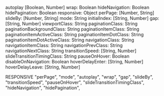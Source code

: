 autoplay [Boolean, Number]
wrap: Boolean
hideNavigation: Boolean
hidePagination: Boolean
responsive: Object
perPage: [Number, String]
slideBy: [Number, String]
mode: String
initialIndex: [String, Number]
gap: [String, Number]
viewportClass: String
paginationClass: String
paginationBackgroundClass: String
paginationItemClass: String
paginationItemActiveClass: String
paginationItemDotClass: String
paginationItemDotActiveClass: String
navigationClass: String
navigationItemClass: String
navigationPrevClass: String
navigationNextClass: String
transitionSpeed: [String, Number]
slideTransitionTimingClass: String
pauseOnHover: Boolean
disableOnNavigation: Boolean
hoverDelayEnter: [String, Number]
hoverDelayLeave: [String, Number]

RESPONSIVE
"perPage",
"mode",
"autoplay",
"wrap",
"gap",
"slideBy",
"transitionSpeed",
"pauseOnHover",
"slideTransitionTimingClass",
"hideNavigation",
"hidePagination",
